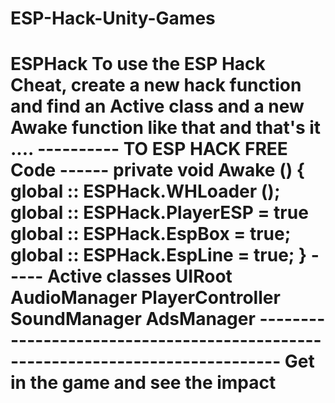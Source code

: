 # ESP-Hack-Unity-Games
# ESPHack To use the ESP Hack Cheat, create a new hack function and find an Active class and a new Awake function like that and that's it ....   ----------  TO ESP HACK FREE  Code ------  private void Awake ()  {  global :: ESPHack.WHLoader ();  global :: ESPHack.PlayerESP = true  global :: ESPHack.EspBox = true;  global :: ESPHack.EspLine = true;  } -----  Active classes UIRoot AudioManager PlayerController SoundManager AdsManager ------------------------------------------------------------------------------- Get in the game and see the impact
